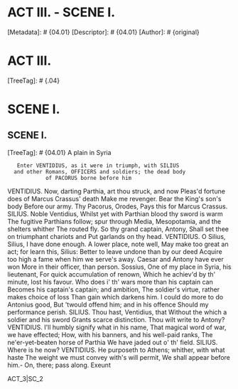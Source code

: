 # ACT III. - SCENE I.
[Metadata]: # {04.01}
[Descriptor]: # {04.01}
[Author]: # {original}
# ACT III.

[TreeTag]: # {.04}

# SCENE I.
## SCENE I.
[TreeTag]: # {04.01}
                     A plain in Syria

       Enter VENTIDIUS, as it were in triumph, with SILIUS
      and other Romans, OFFICERS and soldiers; the dead body
                of PACORUS borne before him

  VENTIDIUS. Now, darting Parthia, art thou struck, and now
    Pleas'd fortune does of Marcus Crassus' death
    Make me revenger. Bear the King's son's body
    Before our army. Thy Pacorus, Orodes,
    Pays this for Marcus Crassus.
  SILIUS. Noble Ventidius,
    Whilst yet with Parthian blood thy sword is warm
    The fugitive Parthians follow; spur through Media,
    Mesopotamia, and the shelters whither
    The routed fly. So thy grand captain, Antony,
    Shall set thee on triumphant chariots and
    Put garlands on thy head.
  VENTIDIUS. O Silius, Silius,
    I have done enough. A lower place, note well,
    May make too great an act; for learn this, Silius:
    Better to leave undone than by our deed
    Acquire too high a fame when him we serve's away.
    Caesar and Antony have ever won
    More in their officer, than person. Sossius,
    One of my place in Syria, his lieutenant,
    For quick accumulation of renown,
    Which he achiev'd by th' minute, lost his favour.
    Who does i' th' wars more than his captain can
    Becomes his captain's captain; and ambition,
    The soldier's virtue, rather makes choice of loss
    Than gain which darkens him.
    I could do more to do Antonius good,
    But 'twould offend him; and in his offence
    Should my performance perish.
  SILIUS. Thou hast, Ventidius, that
    Without the which a soldier and his sword
    Grants scarce distinction. Thou wilt write to Antony?
  VENTIDIUS. I'll humbly signify what in his name,
    That magical word of war, we have effected;
    How, with his banners, and his well-paid ranks,
    The ne'er-yet-beaten horse of Parthia
    We have jaded out o' th' field.
  SILIUS. Where is he now?
  VENTIDIUS. He purposeth to Athens; whither, with what haste
    The weight we must convey with's will permit,
    We shall appear before him.- On, there; pass along.
                                                          Exeunt

ACT_3|SC_2
